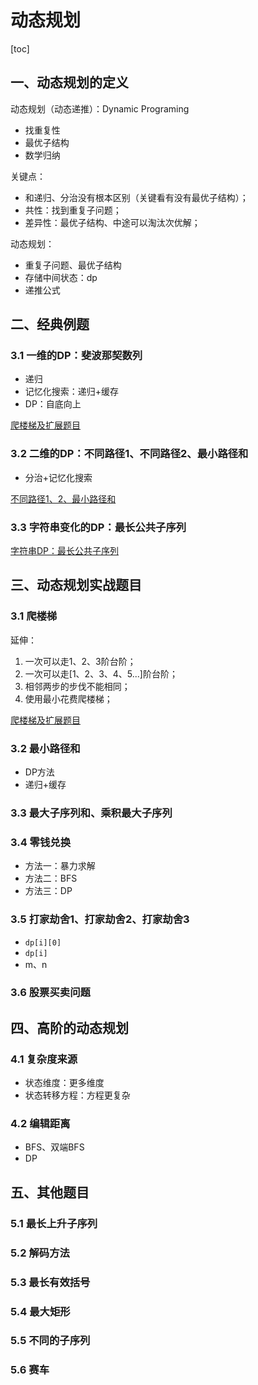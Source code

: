 # 动态规划

[toc]

## 一、动态规划的定义

动态规划（动态递推）：Dynamic Programing

- 找重复性
- 最优子结构
- 数学归纳

关键点：

- 和递归、分治没有根本区别（关键看有没有最优子结构）；
- 共性：找到重复子问题；
- 差异性：最优子结构、中途可以淘汰次优解；

动态规划：

- 重复子问题、最优子结构
- 存储中间状态：dp
- 递推公式

## 二、经典例题

### 3.1 一维的DP：斐波那契数列

- 递归
- 记忆化搜索：递归+缓存
- DP：自底向上

[爬楼梯及扩展题目](https://gitee.com/lf-ren/java-re-new-builder/blob/master/document/week3-%E7%AE%97%E6%B3%95%E3%80%81springBoot/2021-09-15-%E5%8A%A8%E6%80%81%E8%A7%84%E5%88%92%E7%BB%8F%E5%85%B8%E9%A2%98%E7%9B%AE%EF%BC%9A%E6%96%90%E6%B3%A2%E9%82%A3%E5%A5%91%20%E5%8F%8A%E6%89%A9%E5%B1%95%E9%A2%98%E7%9B%AE.md)

### 3.2 二维的DP：不同路径1、不同路径2、最小路径和

- 分治+记忆化搜索

[不同路径1、2、最小路径和](https://gitee.com/lf-ren/java-re-new-builder/blob/master/document/week3-%E7%AE%97%E6%B3%95%E3%80%81springBoot/2021-09-20-%E4%B8%8D%E5%90%8C%E8%B7%AF%E5%BE%841%E3%80%812%E3%80%81%E6%9C%80%E5%B0%8F%E8%B7%AF%E5%BE%84%E5%92%8C.md)

### 3.3 字符串变化的DP：最长公共子序列

[字符串DP：最长公共子序列](https://gitee.com/lf-ren/java-re-new-builder/blob/master/document/week3-%E7%AE%97%E6%B3%95%E3%80%81springBoot/2021-09-21-%E5%AD%97%E7%AC%A6%E4%B8%B2DP%EF%BC%9A%E6%9C%80%E9%95%BF%E5%85%AC%E5%85%B1%E5%AD%90%E5%BA%8F%E5%88%97.md)

## 三、动态规划实战题目

### 3.1 爬楼梯

延伸：

1. 一次可以走1、2、3阶台阶；
2. 一次可以走[1、2、3、4、5...]阶台阶；
3. 相邻两步的步伐不能相同；
4. 使用最小花费爬楼梯；

[爬楼梯及扩展题目](https://gitee.com/lf-ren/java-re-new-builder/blob/master/document/week3-%E7%AE%97%E6%B3%95%E3%80%81springBoot/2021-09-15-%E5%8A%A8%E6%80%81%E8%A7%84%E5%88%92%E7%BB%8F%E5%85%B8%E9%A2%98%E7%9B%AE%EF%BC%9A%E6%96%90%E6%B3%A2%E9%82%A3%E5%A5%91%20%E5%8F%8A%E6%89%A9%E5%B1%95%E9%A2%98%E7%9B%AE.md)

### 3.2 最小路径和

- DP方法
- 递归+缓存

### 3.3 最大子序列和、乘积最大子序列

### 3.4 零钱兑换

- 方法一：暴力求解
- 方法二：BFS
- 方法三：DP

### 3.5 打家劫舍1、打家劫舍2、打家劫舍3

- `dp[i][0]`
- `dp[i]`
- m、n

### 3.6 股票买卖问题

## 四、高阶的动态规划

### 4.1 复杂度来源

- 状态维度：更多维度
- 状态转移方程：方程更复杂

### 4.2 编辑距离

- BFS、双端BFS
- DP

## 五、其他题目

### 5.1 最长上升子序列

### 5.2 解码方法

### 5.3 最长有效括号

### 5.4 最大矩形

### 5.5 不同的子序列

### 5.6 赛车



